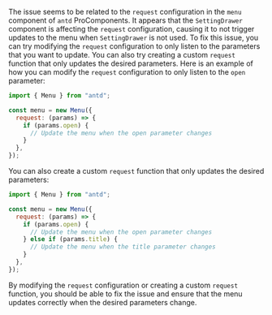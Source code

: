 The issue seems to be related to the `request` configuration in the `menu` component of `antd` ProComponents. It appears that the `SettingDrawer` component is affecting the `request` configuration, causing it to not trigger updates to the menu when `SettingDrawer` is not used.
To fix this issue, you can try modifying the `request` configuration to only listen to the parameters that you want to update. You can also try creating a custom `request` function that only updates the desired parameters.
Here is an example of how you can modify the `request` configuration to only listen to the `open` parameter:

```javascript
import { Menu } from "antd";

const menu = new Menu({
  request: (params) => {
    if (params.open) {
      // Update the menu when the open parameter changes
    }
  },
});
```

You can also create a custom `request` function that only updates the desired parameters:

```javascript
import { Menu } from "antd";

const menu = new Menu({
  request: (params) => {
    if (params.open) {
      // Update the menu when the open parameter changes
    } else if (params.title) {
      // Update the menu when the title parameter changes
    }
  },
});
```

By modifying the `request` configuration or creating a custom `request` function, you should be able to fix the issue and ensure that the menu updates correctly when the desired parameters change.
